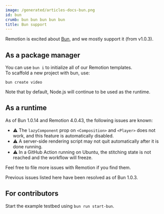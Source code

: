 ```yaml
---
image: /generated/articles-docs-bun.png
id: bun
crumb: bun bun bun bun bun
title: Bun support
---
```


Remotion is excited about [Bun](https://bun.sh), and we mostly support it (from v1.0.3).

## As a package manager

You can use `bun i` to initialize all of our Remotion templates.  
To scaffold a new project with bun, use:

```
bun create video
```

Note that by default, Node.js will continue to be used as the runtime.

## As a runtime

As of Bun 1.0.14 and Remotion 4.0.43, the following issues are known:

- ⚠️ The `lazyComponent` prop on `<Composition>` and `<Player>` does not work, and this feature is automatically disabled.
- ⚠️ A server-side rendering script may not quit automatically after it is done running.
- ⚠️ In a GitHub Action running on Ubuntu, the stitching state is not reached and the workflow will freeze.

Feel free to file more issues with Remotion if you find them.

Previous issues listed here have been resolved as of Bun 1.0.3.

## For contributors

Start the example testbed using `bun run start-bun`.
